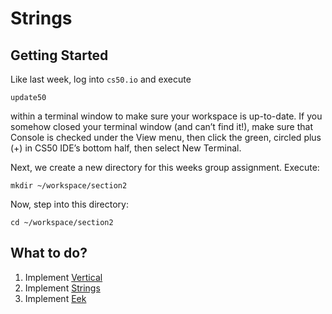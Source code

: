 # Strings

## Getting Started

Like last week, log into `cs50.io` and execute


    update50

within a terminal window to make sure your workspace is up-to-date. If you somehow closed your terminal window (and can’t find it!), make sure that Console is checked under the View menu, then click the green, circled plus (+) in CS50 IDE’s bottom half, then select New Terminal.

Next, we create a new directory for this weeks group assignment. Execute:


    mkdir ~/workspace/section2

Now, step into this directory:


    cd ~/workspace/section2


## What to do?
1. Implement [Vertical](/Vertical)
2. Implement [Strings](/Strings)
3. Implement [Eek](/Eek)


